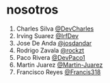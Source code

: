 # nosotros

1. Charles Silva [@DevCharles](https://github.com/devCharles)
2. Irving Suarez [@IrfDev](https://github.com/IrfDev)
3. Jose De Anda [@josdandar](https://github.com/Josdandar)
4. Rodrigo Zavala [@rockzt](https://github.com/rockzt)
5. Paco Rivera [@DevPaco1](https://github.com/DevPaco1)
6. Martin Juarez [@Martin-Juarez](https://github.com/Martin-Juarez)
7. Francisco Reyes [@Francis318](https://github.com/Francis318)

